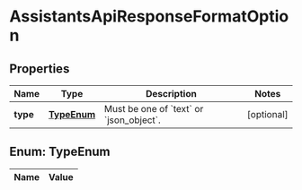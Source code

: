 

# AssistantsApiResponseFormatOption

## Properties

Name | Type | Description | Notes
------------ | ------------- | ------------- | -------------
**type** | [**TypeEnum**](#TypeEnum) | Must be one of &#x60;text&#x60; or &#x60;json_object&#x60;. |  [optional]


## Enum: TypeEnum

Name | Value
---- | -----





